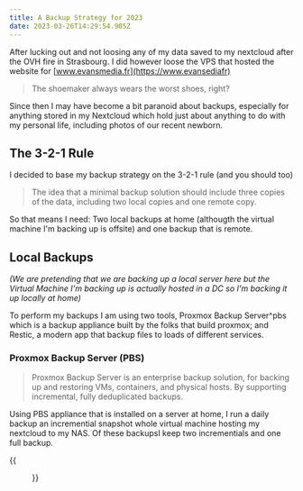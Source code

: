 ```yaml
---
title: A Backup Strategy for 2023
date: 2023-03-26T14:29:54.905Z
---
```

After lucking out and not loosing any of my data saved to my nextcloud after the OVH fire in Strasbourg. I did however loose the VPS that hosted the website for [www.evansmedia.fr](https://www.evansediafr)

> The shoemaker always wears the worst shoes, right?

Since then I may have become a bit paranoid about backups, especially for anything stored in my Nextcloud which hold just about anything to do with my personal life, including photos of our recent newborn. 

## The 3-2-1 Rule
I decided to base my backup strategy on the 3-2-1 rule (and you should too)
>The idea that a minimal backup solution should include three copies of the data, including two local copies and one remote copy.

So that means I need: Two local backups at home (althougth the virtual machine I'm backing up is offsite) and one backup that is remote. 

## Local Backups

*(We are pretending that we are backing up a local server here but the Virtual Machine I'm backing up is actually hosted in a DC so I'm backing it up locally at home)*

To perform my backups I am using two tools, Proxmox Backup Server^pbs which is a backup appliance built by the folks that build proxmox; and Restic, a modern app that backup files to loads of different services.

### Proxmox Backup Server (PBS)

> Proxmox Backup Server is an enterprise backup solution, for backing up and restoring VMs, containers, and physical hosts. By supporting incremental, fully deduplicated backups.

Using PBS appliance that is installed on a server at home, I run a daily backup an incremential snapshot whole virtual machine hosting my nextcloud to my NAS. Of these backupsI keep two incrementials and one full backup.

{{<figure src="./pbs_settings_600.png">}}